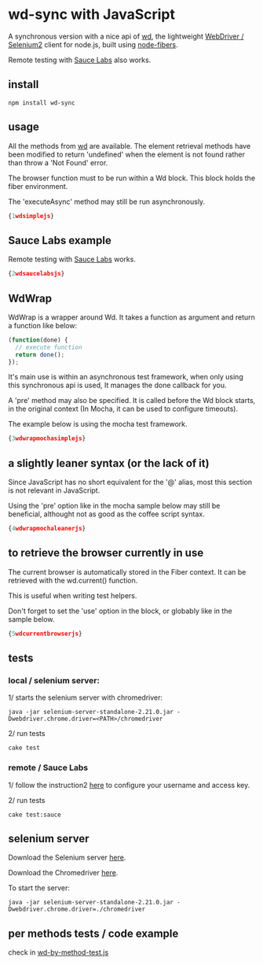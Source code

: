 # wd-sync with JavaScript

A synchronous version with a nice api of [wd](http://github.com/admc/wd), 
the lightweight  [WebDriver / Selenium2](http://seleniumhq.org/projects/webdriver/) 
client for node.js, built using  [node-fibers](http://github.com/laverdet/node-fibers).

Remote testing with [Sauce Labs](http://saucelabs.com) also works.

## install

```
npm install wd-sync
```


## usage

All the methods from [wd](http://github.com/admc/wd) are available. The element retrieval 
methods have been modified to return 'undefined' when the element is not found rather than
throw a 'Not Found' error.

The browser function must to be run within a Wd block. This 
block holds the fiber environment. 

The 'executeAsync' method may still be run asynchronously.

```javascript
{1wdsimplejs}
```


## Sauce Labs example

Remote testing with [Sauce Labs](http://saucelabs.com) works. 


```javascript
{2wdsaucelabsjs}
```


## WdWrap

WdWrap is a wrapper around Wd. It takes a function as argument and return a function like below:

```javascript
(function(done) {
  // execute function
  return done();
});
```

It's main use is within an asynchronous test framework, when only using this synchronous api is used, 
It manages the done callback for you.
 
A 'pre' method may also be specified. It is called before the Wd block starts, in the original 
context (In Mocha, it can be used to configure timeouts). 

The example below is using the mocha test framework.

```javascript
{3wdwrapmochasimplejs}
```

## a slightly leaner syntax (or the lack of it)

Since JavaScript has no short equivalent for the '@' alias, most this section is not relevant in JavaScript.  

Using the 'pre' option like in the mocha sample below may still be beneficial, althought not as good as the coffee
script syntax.

```javascript
{4wdwrapmochaleanerjs}
```


## to retrieve the browser currently in use

The current browser is automatically stored in the Fiber context.
It can be retrieved with the wd.current() function. 

This is useful when writing test helpers.

Don't forget to set the 'use' option in the block, or globably like in the sample below. 

```javascript
{5wdcurrentbrowserjs}
```

## tests

### local / selenium server: 

1/ starts the selenium server with chromedriver:
```  
java -jar selenium-server-standalone-2.21.0.jar -Dwebdriver.chrome.driver=<PATH>/chromedriver
```

2/ run tests
```
cake test 
```

### remote / Sauce Labs 

1/ follow the instruction2 [here](http://github.com/sebv/node-wd-sync/blob/master/test/sauce/README.md) to
configure your username and access key.
 

2/ run tests
```
cake test:sauce
```


## selenium server

Download the Selenium server [here](http://seleniumhq.org/download/).

Download the Chromedriver [here](http://code.google.com/p/chromedriver/downloads/list).

To start the server:

```
java -jar selenium-server-standalone-2.21.0.jar -Dwebdriver.chrome.driver=./chromedriver
```


## per methods tests / code example

check in [wd-by-method-test.js](https://github.com/sebv/node-wd-sync/blob/master/test/unit/wd-by-method-test.js)